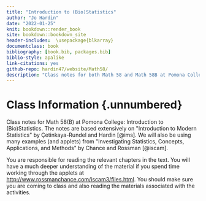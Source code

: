 ```yaml
---
title: "Introduction to (Bio)Statistics"
author: "Jo Hardin"
date: "2022-01-25"
knit: bookdown::render_book
site: bookdown::bookdown_site
header-includes:  \usepackage{blkarray}
documentclass: book
bibliography: [book.bib, packages.bib]
biblio-style: apalike
link-citations: yes
github-repo: hardin47/website/Math58/
description: "Class notes for both Math 58 and Math 58B at Pomona College: Introduction to Statistics and Introduction to Biostatistics.  The notes are based extensively on Introduction to Modern Statistics by Çetinkaya-Rundel and Hardin Investigating Statistical Concepts, Applications, and Methods by Chance and Rossman."
---
```


# Class Information {.unnumbered}

Class notes for Math 58(B) at Pomona College: Introduction to (Bio)Statistics. The notes are based extensively on "Introduction to Modern Statistics" by Çetinkaya-Rundel and Hardin [@ims]. We will also be using many examples (and applets) from "Investigating Statistics, Concepts, Applications, and Methods" by Chance and Rossman [@iscam].

You are responsible for reading the relevant chapters in the text.  You will have a much deeper understanding of the material if you spend time working through the applets at <http://www.rossmanchance.com/iscam3/files.html>. You should make sure you are coming to class and also reading the materials associated with the activities.















